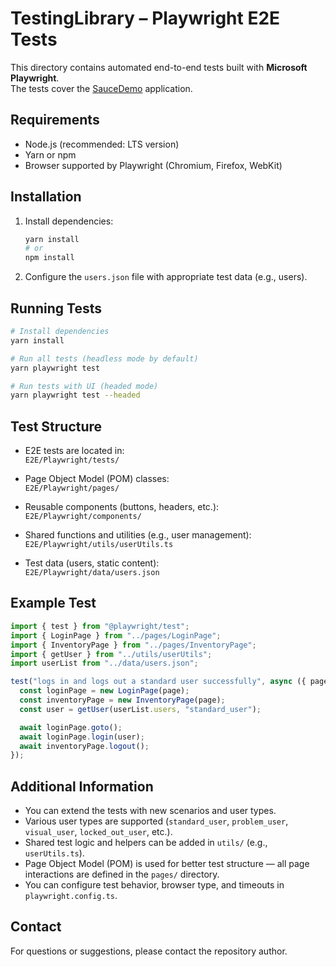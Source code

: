 # TestingLibrary – Playwright E2E Tests

This directory contains automated end-to-end tests built with **Microsoft Playwright**.  
The tests cover the [SauceDemo](https://www.saucedemo.com/) application.

## Requirements

- Node.js (recommended: LTS version)
- Yarn or npm
- Browser supported by Playwright (Chromium, Firefox, WebKit)

## Installation

1. Install dependencies:

   ```bash
   yarn install
   # or
   npm install
   ```

2. Configure the `users.json` file with appropriate test data (e.g., users).

## Running Tests

```bash
# Install dependencies
yarn install

# Run all tests (headless mode by default)
yarn playwright test

# Run tests with UI (headed mode)
yarn playwright test --headed
```

## Test Structure

- E2E tests are located in:  
  `E2E/Playwright/tests/`

- Page Object Model (POM) classes:  
  `E2E/Playwright/pages/`

- Reusable components (buttons, headers, etc.):  
  `E2E/Playwright/components/`

- Shared functions and utilities (e.g., user management):  
  `E2E/Playwright/utils/userUtils.ts`

- Test data (users, static content):  
  `E2E/Playwright/data/users.json`

## Example Test

```typescript
import { test } from "@playwright/test";
import { LoginPage } from "../pages/LoginPage";
import { InventoryPage } from "../pages/InventoryPage";
import { getUser } from "../utils/userUtils";
import userList from "../data/users.json";

test("logs in and logs out a standard user successfully", async ({ page }) => {
  const loginPage = new LoginPage(page);
  const inventoryPage = new InventoryPage(page);
  const user = getUser(userList.users, "standard_user");

  await loginPage.goto();
  await loginPage.login(user);
  await inventoryPage.logout();
});
```

## Additional Information

- You can extend the tests with new scenarios and user types.
- Various user types are supported (`standard_user`, `problem_user`, `visual_user`, `locked_out_user`, etc.).
- Shared test logic and helpers can be added in `utils/` (e.g., `userUtils.ts`).
- Page Object Model (POM) is used for better test structure — all page interactions are defined in the `pages/` directory.
- You can configure test behavior, browser type, and timeouts in `playwright.config.ts`.

## Contact

For questions or suggestions, please contact the repository author.
